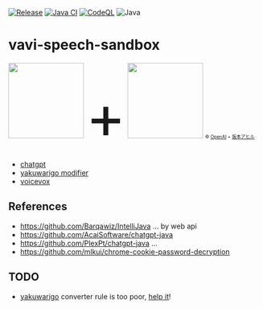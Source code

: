 [![Release](https://jitpack.io/v/umjammer/vavi-speech-sandbox.svg)](https://jitpack.io/#umjammer/vavi-speech-sandbox)
[![Java CI](https://github.com/umjammer/vavi-speech-sandbox/actions/workflows/maven.yml/badge.svg)](https://github.com/umjammer/vavi-speech-sandbox/actions/workflows/maven.yml)
[![CodeQL](https://github.com/umjammer/vavi-speech-sandbox/actions/workflows/codeql.yml/badge.svg)](https://github.com/umjammer/vavi-speech-sandbox/actions/workflows/codeql-analysis.yml)
![Java](https://img.shields.io/badge/Java-8-b07219)

# vavi-speech-sandbox

<div style="vertical-align:middle">
<img src="https://user-images.githubusercontent.com/493908/216398725-5ded666c-567d-40a4-a8f1-83acfc8d60b8.png" width="150" />
<span style="font-size:90pt">+</span>
<img src="https://user-images.githubusercontent.com/493908/216399074-bbdd72f8-333b-4125-9e4d-7e44aeeb248e.png" width="150" />
<span style="text-align:bottom;font-size:xx-small">© <a href="https://openai.com">OpenAI</a> + <a href="https://seiga.nicovideo.jp/seiga/im10788496?ref=pc_watch_description">坂本アヒル</a></span>
</div>

 * [chatgpt](https://chat.openai.com/)
 * [yakuwarigo modifier](https://github.com/umjammer/vavi-speech/tree/master/src/main/java/vavi/speech/modifier/ojosama)
 * [voicevox](https://voicevox.hiroshiba.jp/)

## References

 * https://github.com/Barqawiz/IntelliJava ... by web api
 * https://github.com/AcaiSoftware/chatgpt-java
 * https://github.com/PlexPt/chatgpt-java ... 
 * https://github.com/mlkui/chrome-cookie-password-decryption

## TODO

 * [yakuwarigo](https://en.wikipedia.org/wiki/Yakuwarigo) converter rule is too poor, [help it](https://github.com/umjammer/vavi-speech/issues/7)!
